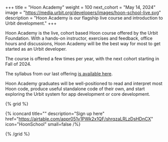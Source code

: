 +++
title = "Hoon Academy"
weight = 100
next_cohort = "May 14, 2024"
image = "https://media.urbit.org/developers/images/hoon-school-live.svg"
description = "Hoon Academy is our flagship live course and introduction to Urbit development."
+++

Hoon Academy is the live, cohort based Hoon course offered by the Urbit Foundation. With a hands-on instructor, exercises and feedback, office hours and discussions, Hoon Academy will be the best way for most to get started as an Urbit developer.

The course is offered a few times per year, with the next cohort starting in Fall of 2024. 

The syllabus from our last offering [is available here](https://docs.google.com/document/d/1LQL4B59B0uK75KFSErb-BFJ8pbhVxyoyA1tRiv4RBlc/edit?usp=sharing).

Hoon Academy graduates will be well-positioned to read and interpret most Hoon code, produce useful standalone code of their own, and start exploring the Urbit system for app development or core development.

{% grid %}

  {% iconcard
    title=""
    description="Sign up here"
    href="https://airtable.com/appr051v1PWk2x1QF/shrqzaLRLzDsHDnCX"
    icon="HoonSchool"
    small=false
  /%}

{% /grid %}
